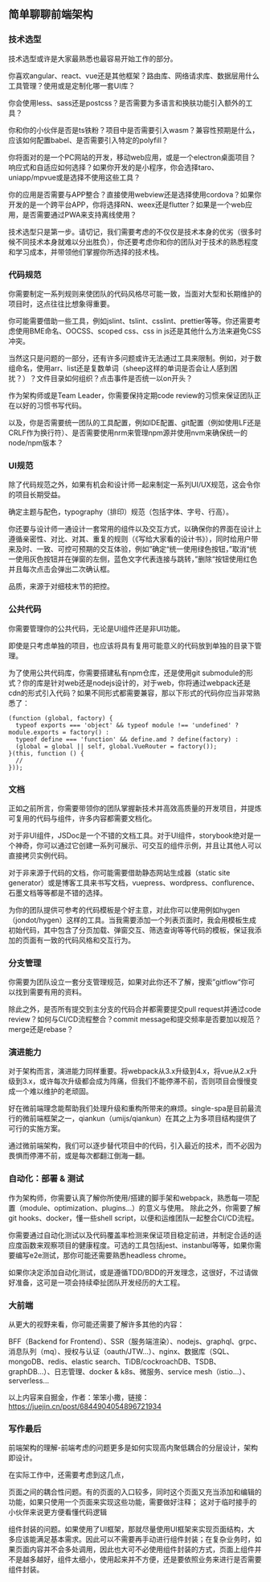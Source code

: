 ## 简单聊聊前端架构


### 技术选型

技术选型或许是大家最熟悉也最容易开始工作的部分。

你喜欢angular、react、vue还是其他框架？路由库、网络请求库、数据层用什么工具管理？使用或是定制化哪一套UI库？

你会使用less、sass还是postcss？是否需要为多语言和换肤功能引入额外的工具？

你和你的小伙伴是否是ts铁粉？项目中是否需要引入wasm？兼容性预期是什么，应该如何配置babel、是否需要引入特定的polyfill？

你将面对的是一个PC网站的开发，移动web应用，或是一个electron桌面项目？响应式和自适应如何选择？如果你开发的是小程序，你会选择taro、uniapp/mpvue或是选择不使用这些工具？

你的应用是否需要与APP整合？直接使用webview还是选择使用cordova？如果你开发的是一个跨平台APP，你将选择RN、weex还是flutter？如果是一个web应用，是否需要通过PWA来支持离线使用？

技术选型只是第一步。请切记，我们需要考虑的不仅仅是技术本身的优劣（很多时候不同技术本身就难以分出胜负），你还要考虑你和你的团队对于技术的熟悉程度和学习成本，并带领他们掌握你所选择的技术栈。

### 代码规范

你需要制定一系列规则来使团队的代码风格尽可能一致，当面对大型和长期维护的项目时，这点往往比想象得重要。

你可能需要借助一些工具，例如jslint、tslint、csslint、prettier等等。你还需要考虑使用BME命名、OOCSS、scoped css、css in js还是其他什么方法来避免CSS冲突。

当然这只是问题的一部分，还有许多问题或许无法通过工具来限制。例如，对于数组命名，使用arr、list还是复数单词（sheep这样的单词是否会让人感到困扰？）？文件目录如何组织？点击事件是否统一以on开头？

作为架构师或是Team Leader，你需要保持定期code review的习惯来保证团队正在以好的习惯书写代码。

以及，你是否需要统一团队的工具配置，例如IDE配置、git配置（例如使用LF还是CRLF作为换行符）、是否需要使用nrm来管理npm源并使用nvm来确保统一的node/npm版本？

### UI规范

除了代码规范之外，如果有机会和设计师一起来制定一系列UI/UX规范，这会令你的项目长期受益。

确定主题与配色，typography（排印）规范（包括字体、字号、行高）。

你还要与设计师一通设计一套常用的组件以及交互方式，以确保你的界面在设计上遵循亲密性、对比、对其、重复的规则（《写给大家看的设计书》），同时给用户带来及时、一致、可控可预期的交互体验，例如”确定“统一使用绿色按钮，”取消“统一使用灰色按钮并在弹窗的左侧，蓝色文字代表连接与跳转，”删除“按钮使用红色并且每次点击会弹出二次确认框。

品质，来源于对细枝末节的把控。

### 公共代码

你需要管理你的公共代码，无论是UI组件还是非UI功能。

即使是只考虑单独的项目，也应该将具有复用可能意义的代码放到单独的目录下管理。

为了使用公共代码库，你需要搭建私有npm仓库，还是使用git submodule的形式？你的库是针对web还是nodejs设计的，对于web，你将通过webpack还是cdn的形式引入代码？如果不同形式都需要兼容，那以下形式的代码你应当非常熟悉了：

```
(function (global, factory) {
  typeof exports === 'object' && typeof module !== 'undefined' ? module.exports = factory() :
  typeof define === 'function' && define.amd ? define(factory) :
  (global = global || self, global.VueRouter = factory());
}(this, function () {
  //
}));
```

### 文档

正如之前所言，你需要带领你的团队掌握新技术并高效高质量的开发项目，并提炼可复用的代码与组件，许多内容都需要文档化。

对于非UI组件，JSDoc是一个不错的文档工具。对于UI组件，storybook绝对是一个神奇，你可以通过它创建一系列可展示、可交互的组件示例，并且让其他人可以直接拷贝实例代码。

对于非来源于代码的文档，你可能需要借助静态网站生成器（static site generator）或是博客工具来书写文档，vuepress、wordpress、conflurence、石墨文档等等都是不错的选择。

为你的团队提供可参考的代码模板是个好主意，对此你可以使用例如hygen（jondot/hygen）这样的工具。当我需要添加一个列表页面时，我会用模板生成初始代码，其中包含了分页加载、弹窗交互、筛选查询等等代码的模板，保证我添加的页面有一致的代码风格和交互行为。

### 分支管理

你需要为团队设立一套分支管理规范，如果对此你还不了解，搜索”gitflow“你可以找到需要有用的资料。

除此之外，是否所有提交到主分支的代码合并都需要提交pull request并通过code review？如何与CI/CD流程整合？commit message和提交频率是否要加以规范？merge还是rebase？

### 演进能力

对于架构而言，演进能力同样重要。将webpack从3.x升级到4.x，将vue从2.x升级到3.x，或许每次升级都会成为阵痛，但我们不能停滞不前，否则项目会慢慢变成一个难以维护的老顽固。

好在微前端理念能帮助我们处理升级和重构所带来的麻烦。single-spa是目前最流行的微前端框架之一，qiankun（umijs/qiankun）在其之上为多项目结构提供了可行的实施方案。

通过微前端架构，我们可以逐步替代项目中的代码，引入最近的技术，而不必因为畏惧而停滞不前，或是每次都翻江倒海一翻。

### 自动化：部署 & 测试

作为架构师，你需要认真了解你所使用/搭建的脚手架和webpack，熟悉每一项配置（module、optimization、plugins...）的意义与使用。
除此之外，你需要了解git hooks、docker，懂一些shell script，以便和运维团队一起整合CI/CD流程。

你需要通过自动化测试以及代码覆盖率检测来保证项目稳定前进，并制定合适的适应度函数来观察项目的健康程度。可选的工具包括jest、instanbul等等，如果你需要编写e2e测试，那你可能还需要熟悉headless chrome。

如果你决定添加自动化测试，或是遵循TDD/BDD的开发理念，这很好，不过请做好准备，这可是一项会持续牵扯团队开发经历的大工程。

### 大前端

从更大的视野来看，你可能还需要了解许多其他的内容：

BFF（Backend for Frontend）、SSR（服务端渲染）、nodejs、graphql、grpc、消息队列（mq）、授权与认证（oauth/JTW...）、nginx、数据库（SQL、mongoDB、redis、elastic search、TiDB/cockroachDB、TSDB、graphDB...）、日志管理、docker & k8s、微服务、service mesh（istio...）、serverless...

以上内容来自掘金，作者：笨笨小撒，链接：https://juejin.cn/post/6844904054896721934

### 写作最后

前端架构的理解-前端考虑的问题更多是如何实现高内聚低耦合的分层设计，架构即设计。

在实际工作中，还需要考虑到这几点，

页面之间的耦合性问题。有的页面的入口较多，同时这个页面又充当添加和编辑的功能，如果只使用一个页面来实现这些功能，需要做好注释；
这对于临时接手的小伙伴来说更方便看懂代码逻辑

组件封装的问题。如果使用了UI框架，那就尽量使用UI框架来实现页面结构，大多应该能满足基本需求。因此可以不需要再手动进行组件封装；在复杂业务时，如果页面内容并不会多处调用，因此也大可不必使用组件封装的方式，页面上组件并不是越多越好，组件太细小，使用起来并不方便，还是要依照业务来进行是否需要组件封装。







